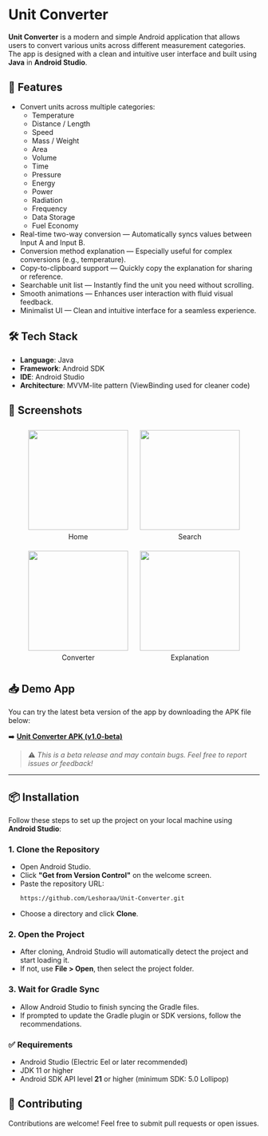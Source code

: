 
# Unit Converter

**Unit Converter** is a modern and simple Android application that allows users to convert various units across different measurement categories. The app is designed with a clean and intuitive user interface and built using **Java** in **Android Studio**.

## 🔧 Features

- Convert units across multiple categories:
  - Temperature
  - Distance / Length
  - Speed
  - Mass / Weight
  - Area
  - Volume
  - Time
  - Pressure
  - Energy
  - Power
  - Radiation
  - Frequency
  - Data Storage
  - Fuel Economy
- Real-time two-way conversion — Automatically syncs values between Input A and Input B.
- Conversion method explanation — Especially useful for complex conversions (e.g., temperature).
- Copy-to-clipboard support — Quickly copy the explanation for sharing or reference.
- Searchable unit list — Instantly find the unit you need without scrolling.
- Smooth animations — Enhances user interaction with fluid visual feedback.
- Minimalist UI — Clean and intuitive interface for a seamless experience.

## 🛠 Tech Stack

- **Language**: Java  
- **Framework**: Android SDK  
- **IDE**: Android Studio  
- **Architecture**: MVVM-lite pattern (ViewBinding used for cleaner code)

## 📱 Screenshots

<style>
  .image-container {
    text-align: center;
    display: inline-block;
    margin: 10px;
  }
  .image-container img {
    display: block;
    margin: auto;
  }
  .image-container figcaption {
    text-align: center;
    margin-top: 5px;
  }
</style>

<div style="text-align: center;">
  <figure class="image-container">
    <img src="https://github.com/user-attachments/assets/a6d7a5de-d325-4d83-b883-d95149ef00a1" width="200px"/>
    <figcaption>Home</figcaption>
  </figure>
  <figure class="image-container">
    <img src="https://github.com/user-attachments/assets/667f5dc0-0103-48e4-bcb3-6f4098934e29" width="200px"/>
    <figcaption>Search</figcaption>
  </figure>
</div>

<div style="text-align: center;">
  <figure class="image-container">
    <img src="https://github.com/user-attachments/assets/f39c4dd7-44bb-453d-b0b0-71f625f04f9c" width="200px"/>
    <figcaption>Converter</figcaption>
  </figure>
  <figure class="image-container">
    <img src="https://github.com/user-attachments/assets/ec5c67e4-4ffd-499b-a5c8-54f77a931140" width="200px"/>
    <figcaption>Explanation</figcaption>
  </figure>
</div>


## 📥 Demo App

You can try the latest beta version of the app by downloading the APK file below:

➡️ **[Unit Converter APK (v1.0-beta)](https://github.com/Leshoraa/UnitConverter-Android/releases/download/v1.0-beta/Unit.Converter.apk)**

> ⚠️ *This is a beta release and may contain bugs. Feel free to report issues or feedback!*

---

## 📦 Installation

Follow these steps to set up the project on your local machine using **Android Studio**:

### 1. Clone the Repository

- Open Android Studio.
- Click **"Get from Version Control"** on the welcome screen.
- Paste the repository URL:  
   ```bash
   https://github.com/Leshoraa/Unit-Converter.git
   ```
- Choose a directory and click **Clone**.

### 2. Open the Project
- After cloning, Android Studio will automatically detect the project and start loading it.
- If not, use **File > Open**, then select the project folder.

### 3. Wait for Gradle Sync
- Allow Android Studio to finish syncing the Gradle files.
- If prompted to update the Gradle plugin or SDK versions, follow the recommendations.

### ✅ Requirements
- Android Studio (Electric Eel or later recommended)
- JDK 11 or higher
- Android SDK API level **21** or higher (minimum SDK: 5.0 Lollipop)

## 🤝 Contributing

Contributions are welcome! Feel free to submit pull requests or open issues.
